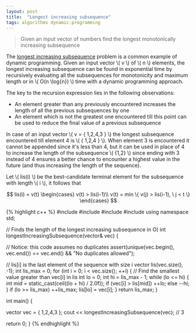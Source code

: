 ```yaml
---
layout: post
title:  "Longest increasing subsequence"
tags: algorithms dynamic-programming
---
```


> Given an input vector of numbers find the longest monotonically increasing subsequence

The [longest increasing subsequence](https://en.wikipedia.org/wiki/Longest_increasing_subsequence) problem is a common example of dynamic programming. Given an input vector \\( v \\) of \\( n \\) elements, the longest increasing subsequence can be found in exponential time by recursively evaluating all the subsequences for monotonicity and maximum length or in \\( O(n \log{n}) \\) time with a dynamic programming approach.

The key to the recursion expression lies in the following observations:

* An element greater than any previously encountered increases the length of all the previous subsequences by one
* An element which is not the greatest one encountered till this point can be used to reduce the final value of a previous subsequence

In case of an input vector \\( v = \{ 1,2,4,3 \} \\) the longest subsequence encountered till element 4 is \\( \{ 1,2,4 \} \\). When element 3 is encountered it cannot be appended since it's less than 4, but it can be used in place of 4 to increase the length of the subsequence \\( {1,2} \\) since ending with 3 instead of 4 ensures a better chance to encounter a highest value in the future (and thus increasing the length of the sequence).

Let \\( lis(i) \\) be the best-candidate terminal element for the subsequence with length \\( i \\), it follows that

$$
lis(i) = v(t)
    \begin{cases}
                v(t) > lis(i-1)\\
                v(t) = min \{ v(j) > lis(i-1), \ j < t \}
     \end{cases}
$$

{% highlight c++ %}
#include <iostream>
#include <vector>
#include <algorithm>
#include <cassert>
using namespace std;

// Finds the length of the longest increasing subsequence in O(
int longestIncreasingSubsequence(vector<int>& vec) {

  // Notice: this code assumes no duplicates
  assert(unique(vec.begin(), vec.end()) == vec.end() && "No duplicates allowed");

  // lis[i] is the last element of the sequence with size i
  vector<int> lis(vec.size(), -1);
  int lis_max = 0;
  for (int i = 0; i < vec.size(); ++i) {
    // Find the smallest value greater than vec[i] in lis
    int lo = 0;
    int hi = lis_max - 1;
    while (lo <= hi) {
      int mid = static_cast<int>(ceil((lo + hi) / 2.0f));
      if (vec[i] > lis[mid])
        ++lo;
      else
        --hi;
    }
    if (lo >= lis_max)
      ++lis_max;
    lis[lo] = vec[i];
  }
  return lis_max;
}

int main() {

  vector<int> vec = { 1,2,4,3 };
  cout << longestIncreasingSubsequence(vec); // 3

  return 0;
}
{% endhighlight %}


